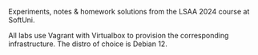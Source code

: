 Experiments, notes & homework solutions from the LSAA 2024 course at SoftUni.

All labs use Vagrant with Virtualbox to provision the corresponding infrastructure.
The distro of choice is Debian 12.

